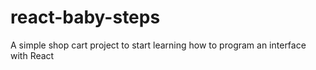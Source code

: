 # react-baby-steps
A simple shop cart project to start learning how to program an interface with React
